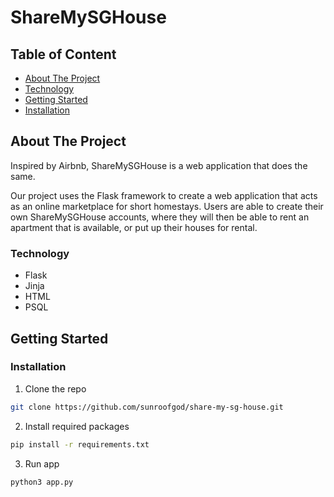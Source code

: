 <!-- PROJECT TITLE -->
# ShareMySGHouse

<!-- TABLE OF CONTENTS -->
## Table of Content
- [About The Project](#about-the-project)
- [Technology](#technology)
- [Getting Started](#getting-started)
- [Installation](#installation)

<!-- ABOUT THE PROJECT -->
## About The Project
Inspired by Airbnb, ShareMySGHouse is a web application that does the same. 

Our project uses the Flask framework to create a web application that acts as an online marketplace for short homestays. Users are able to create their own ShareMySGHouse accounts, where they will then be able to rent an apartment that is available, or put up their houses for rental.

### Technology
* Flask
* Jinja
* HTML
* PSQL

<!-- GETTING STARTED -->
## Getting Started

### Installation
1. Clone the repo
  ```sh
  git clone https://github.com/sunroofgod/share-my-sg-house.git
  ```
2. Install required packages
  ```sh
  pip install -r requirements.txt
  ```
3. Run app
  ```sh
  python3 app.py
  ```
